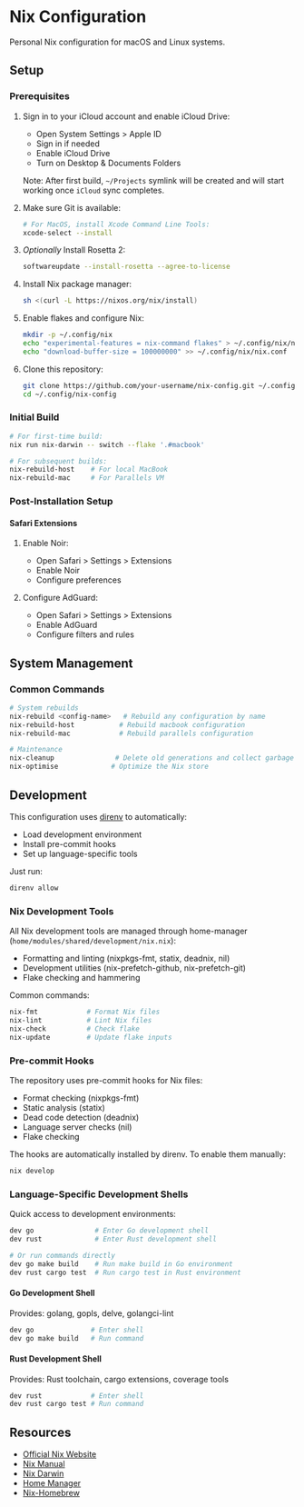 # Nix Configuration

Personal Nix configuration for macOS and Linux systems.

## Setup

### Prerequisites

1. Sign in to your iCloud account and enable iCloud Drive:
   - Open System Settings > Apple ID
   - Sign in if needed
   - Enable iCloud Drive
   - Turn on Desktop & Documents Folders

   Note: After first build, `~/Projects` symlink will be created and will start working once `iCloud` sync completes.

2. Make sure Git is available:
   ```bash
   # For MacOS, install Xcode Command Line Tools:
   xcode-select --install
   ```

3. *Optionally* Install Rosetta 2:
   ```bash
   softwareupdate --install-rosetta --agree-to-license
   ```

4. Install Nix package manager:
   ```bash
   sh <(curl -L https://nixos.org/nix/install)
   ```

5. Enable flakes and configure Nix:
   ```bash
   mkdir -p ~/.config/nix
   echo "experimental-features = nix-command flakes" > ~/.config/nix/nix.conf
   echo "download-buffer-size = 100000000" >> ~/.config/nix/nix.conf
   ```

6. Clone this repository:
   ```bash
   git clone https://github.com/your-username/nix-config.git ~/.config/nix-config
   cd ~/.config/nix-config
   ```

### Initial Build

```bash
# For first-time build:
nix run nix-darwin -- switch --flake '.#macbook'

# For subsequent builds:
nix-rebuild-host    # For local MacBook
nix-rebuild-mac     # For Parallels VM
```

### Post-Installation Setup

#### Safari Extensions

1. Enable Noir:
   - Open Safari > Settings > Extensions
   - Enable Noir
   - Configure preferences

2. Configure AdGuard:
   - Open Safari > Settings > Extensions
   - Enable AdGuard
   - Configure filters and rules

## System Management

### Common Commands

```bash
# System rebuilds
nix-rebuild <config-name>   # Rebuild any configuration by name
nix-rebuild-host           # Rebuild macbook configuration
nix-rebuild-mac            # Rebuild parallels configuration

# Maintenance
nix-cleanup               # Delete old generations and collect garbage
nix-optimise             # Optimize the Nix store
```

## Development

This configuration uses [direnv](https://direnv.net/) to automatically:
- Load development environment
- Install pre-commit hooks
- Set up language-specific tools

Just run:
```bash
direnv allow
```

### Nix Development Tools

All Nix development tools are managed through home-manager (`home/modules/shared/development/nix.nix`):
- Formatting and linting (nixpkgs-fmt, statix, deadnix, nil)
- Development utilities (nix-prefetch-github, nix-prefetch-git)
- Flake checking and hammering

Common commands:
```bash
nix-fmt            # Format Nix files
nix-lint           # Lint Nix files
nix-check          # Check flake
nix-update         # Update flake inputs
```

### Pre-commit Hooks

The repository uses pre-commit hooks for Nix files:
- Format checking (nixpkgs-fmt)
- Static analysis (statix)
- Dead code detection (deadnix)
- Language server checks (nil)
- Flake checking

The hooks are automatically installed by direnv. To enable them manually:
```bash
nix develop
```

### Language-Specific Development Shells

Quick access to development environments:
```bash
dev go               # Enter Go development shell
dev rust             # Enter Rust development shell

# Or run commands directly
dev go make build    # Run make build in Go environment
dev rust cargo test  # Run cargo test in Rust environment
```

#### Go Development Shell
Provides: golang, gopls, delve, golangci-lint
```bash
dev go              # Enter shell
dev go make build   # Run command
```

#### Rust Development Shell
Provides: Rust toolchain, cargo extensions, coverage tools
```bash
dev rust            # Enter shell
dev rust cargo test # Run command
```

## Resources
- [Official Nix Website](https://nixos.org)
- [Nix Manual](https://nixos.org/manual/nix/stable/)
- [Nix Darwin](https://github.com/LnL7/nix-darwin)
- [Home Manager](https://github.com/nix-community/home-manager)
- [Nix-Homebrew](https://github.com/zhaofengli/nix-homebrew)
